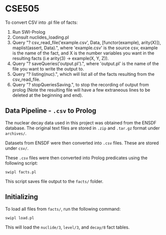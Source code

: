 # CSE505

To convert CSV into .pl file of facts:

1. Run SWI-Prolog
2. Consult nuclides_loading.pl
3. Query "? csv_read_file('example.csv', Data, [functor(example), arity(X)]), maplist(assert, Data).", where 'example.csv' is the source csv,
example is the name of the fact, and X is the number variables you want in the resulting facts (i.e arity(3) -> example(X, Y, Z)).
4. Query "? saveQueries('output.pl').", where 'output.pl' is the name of the file you want to write the output to.
5. Query "? listing(nuc).", which will list all of the facts resulting from the csv_read_file.
6. Query "? stopQueriesSaving.", to stop the recording of output from prolog (Note the resulting file will have a few extraneous lines to be deleted at the beginning and end).

## Data Pipeline - `.csv` to Prolog

The nuclear decay data used in this project was obtained from the ENSDF database.
The original text files are stored in `.zip` and `.tar.gz` format under `archives/`.

Datasets from ENSDF were then converted into `.csv` files.
These are stored under `csv/`.

These `.csv` files were then converted into Prolog predicates using the following script:

```
swipl facts.pl
```

This script saves file output to the `facts/` folder.

## Initializing

To load all files from `facts/`, run the following command:

```
swipl load.pl
```

This will load the `nuclide/3`, `level/3`, and `decay/8` fact tables.